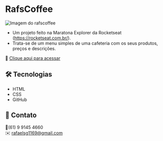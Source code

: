 # RafsCoffee

![Imagem do rafscoffee](https://raw.githubusercontent.com/rafs11/RafsCoffee/main/images/rafscoffee.png)

- Um projeto feito na Maratona Explorer da Rocketseat (https://rocketseat.com.br/).
- Trata-se de um menu simples de uma cafeteria com os seus produtos, preços e descrições.

🔗 [Clique aqui para acessar](https://rafscoffee.netlify.app/)


## 🛠️ Tecnologias

- HTML
- CSS
- GitHub


## 💙 Contato

📱(61) 9 9145 4660
</br>
✉️ rafaelsg1169@gmail.com
